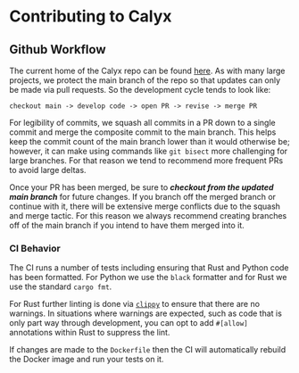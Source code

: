 # Contributing to Calyx

## Github Workflow
The current home of the Calyx repo can be found [here][calyx_repo]. As with many
large projects, we protect the main branch of the repo so that updates can only
be made via pull requests. So the development cycle tends to look like:
```
checkout main -> develop code -> open PR -> revise -> merge PR
```

For legibility of commits, we squash all commits in a PR down to a single commit
and merge the composite commit to the main branch. This helps keep the commit
count of the main branch lower than it would otherwise be; however, it can make
using commands like `git bisect` more challenging for large branches. For that
reason we tend to recommend more frequent PRs to avoid large deltas.

Once your PR has been merged, be sure to ***checkout from the updated main branch***
for future changes. If you branch off the merged branch or continue with it,
there will be extensive merge conflicts due to the squash and merge tactic. For
this reason we always recommend creating branches off of the main branch if you
intend to have them merged into it.

### CI Behavior
The CI runs a number of tests including ensuring that Rust and Python code has
been formatted. For Python we use the `black` formatter and for Rust we use the
standard `cargo fmt`.

For Rust further linting is done via [`clippy`][clippy] to ensure that there are
no warnings. In situations where warnings are expected, such as code that is
only part way through development, you can opt to add `#[allow]` annotations
within Rust to suppress the lint.

If changes are made to the `Dockerfile` then the CI will automatically rebuild
the Docker image and run your tests on it.


[calyx_repo]: https://github.com/calyxir/calyx
[clippy]: https://github.com/rust-lang/rust-clippy
